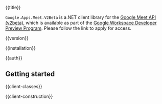 {{title}}

`Google.Apps.Meet.V2Beta` is a.NET client library for the
[Google Meet API (v2beta)](https://developers.google.com/meet/api/guides/overview), which
is available as part of the [Google Workspace Developer Preview
Program](https://developers.google.com/workspace/preview). Please
follow the link to apply for access.

{{version}}

{{installation}}

{{auth}}

## Getting started

{{client-classes}}

{{client-construction}}
